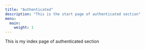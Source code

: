```yaml
---
title: "Authenticated"
description: "This is the start page of authenticated section"
menu:
  main:
    weight: 1
---
```


This is my index page of authenticated section
